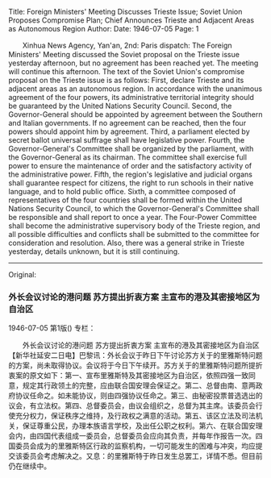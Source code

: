 Title: Foreign Ministers' Meeting Discusses Trieste Issue; Soviet Union Proposes Compromise Plan; Chief Announces Trieste and Adjacent Areas as Autonomous Region
Author:
Date: 1946-07-05
Page: 1

　　Xinhua News Agency, Yan'an, 2nd: Paris dispatch: The Foreign Ministers' Meeting discussed the Soviet proposal on the Trieste issue yesterday afternoon, but no agreement has been reached yet. The meeting will continue this afternoon. The text of the Soviet Union's compromise proposal on the Trieste issue is as follows: First, declare Trieste and its adjacent areas as an autonomous region. In accordance with the unanimous agreement of the four powers, its administrative territorial integrity should be guaranteed by the United Nations Security Council. Second, the Governor-General should be appointed by agreement between the Southern and Italian governments. If no agreement can be reached, then the four powers should appoint him by agreement. Third, a parliament elected by secret ballot universal suffrage shall have legislative power. Fourth, the Governor-General's Committee shall be organized by the parliament, with the Governor-General as its chairman. The committee shall exercise full power to ensure the maintenance of order and the satisfactory activity of the administrative power. Fifth, the region's legislative and judicial organs shall guarantee respect for citizens, the right to run schools in their native language, and to hold public office. Sixth, a committee composed of representatives of the four countries shall be formed within the United Nations Security Council, to which the Governor-General's Committee shall be responsible and shall report to once a year. The Four-Power Committee shall become the administrative supervisory body of the Trieste region, and all possible difficulties and conflicts shall be submitted to the committee for consideration and resolution. Also, there was a general strike in Trieste yesterday, details unknown, but it is still continuing.



<hr /> 

Original: 


### 外长会议讨论的港问题  苏方提出折衷方案  主宣布的港及其密接地区为自治区

1946-07-05
第1版()
专栏：

　　外长会议讨论的港问题
    苏方提出折衷方案
    主宣布的港及其密接地区为自治区
    【新华社延安二日电】巴黎讯：外长会议于昨日下午讨论苏方关于的里雅斯特问题的方案，尚未取得协议。会议将于今日下午续开。苏方关于的里雅斯特问题所提折衷案的原文如下：第一、宣布里雅斯特及其密接地区为自治区，依照四强一致同意，规定其行政领土的完整，应由联合国安理会保证之。第二、总督由南、意两政府协议任命之。如未能协议，则由四强协议任命之。第三、由秘密投票普选选出的议会，有立法权。第四、总督委员会，由议会组织之，总督为其主席。该委员会行使充分权力，保证秩序之维持，及行政权之满意的活动。第五、该区立法及司法机关，保证尊重公民，办理本族语言学校，及出任公职之权利。第六、在联合国安理会内，由四国代表组成一委员会，总督委员会应向其负责，并每年作报告一次。四国委员会成为的里雅斯特区行政的监察机构，一切可能发生的困难与冲突，均应提交该委员会考虑解决之。又息：的里雅斯特于昨日发生总罢工，详情不悉。但目前仍在继续中。
